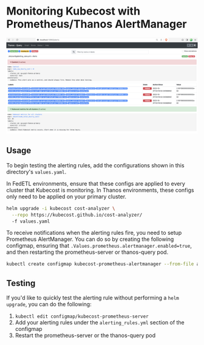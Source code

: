 # Monitoring Kubecost with Prometheus/Thanos AlertManager

![Example Alert](./images/example-alert.png)

## Usage

To begin testing the alerting rules, add the configurations shown in this directory's `values.yaml`.

In FedETL environments, ensure that these configs are applied to every cluster that Kubecost is monitoring. In Thanos environments, these configs only need to be applied on your primary cluster.

```bash
helm upgrade -i kubecost cost-analyzer \
  --repo https://kubecost.github.io/cost-analyzer/ 
  -f values.yaml
```

To receive notifications when the alerting rules fire, you need to setup Prometheus AlertManager. You can do so by creating the following configmap, ensuring that `.Values.prometheus.alertmanager.enabled=true`, and then restarting the prometheus-server or thanos-query pod.

```bash
kubectl create configmap kubecost-prometheus-alertmanager --from-file alertmanager.yaml
```

## Testing

If you'd like to quickly test the alerting rule without performing a `helm upgrade`, you can do the following:

1. `kubectl edit configmap/kubecost-prometheus-server`
2. Add your alerting rules under the `alerting_rules.yml` section of the configmap
3. Restart the prometheus-server or the thanos-query pod
